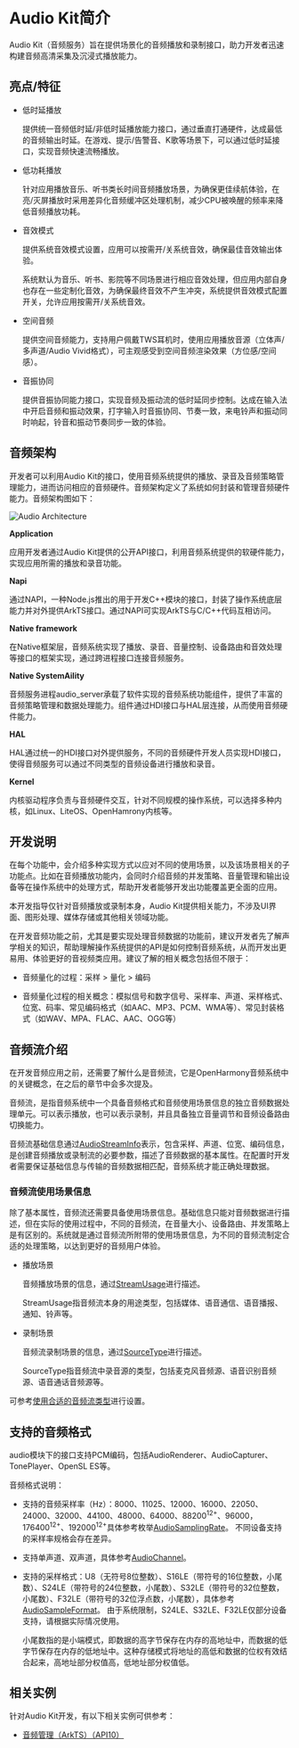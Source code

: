 # Audio Kit简介

Audio Kit（音频服务）旨在提供场景化的音频播放和录制接口，助力开发者迅速构建音频高清采集及沉浸式播放能力。

## 亮点/特征

- 低时延播放
  
   提供统一音频低时延/非低时延播放能力接口，通过垂直打通硬件，达成最低的音频输出时延。在游戏、提示/告警音、K歌等场景下，可以通过低时延接口，实现音频快速流畅播放。
<!--Del-->
- 低功耗播放

   针对应用播放音乐、听书类长时间音频播放场景，为确保更佳续航体验，在亮/灭屏播放时采用差异化音频缓冲区处理机制，减少CPU被唤醒的频率来降低音频播放功耗。
<!--DelEnd-->
- 音效模式

   提供系统音效模式设置，应用可以按需开/关系统音效，确保最佳音效输出体验。

   系统默认为音乐、听书、影院等不同场景进行相应音效处理，但应用内部自身也存在一些定制化音效，为确保最终音效不产生冲突，系统提供音效模式配置开关，允许应用按需开/关系统音效。
<!--Del-->
- 空间音频

   提供空间音频能力，支持用户佩戴TWS耳机时，使用应用播放音源（立体声/多声道/Audio Vivid格式），可主观感受到空间音频渲染效果（方位感/空间感）。
<!--DelEnd-->
- 音振协同

   提供音振协同能力接口，实现音频及振动流的低时延同步控制。达成在输入法中开启音频和振动效果，打字输入时音振协同、节奏一致，来电铃声和振动同时响起，铃音和振动节奏同步一致的体验。

## 音频架构

开发者可以利用Audio Kit的接口，使用音频系统提供的播放、录音及音频策略管理能力，进而访问相应的音频硬件。音频架构定义了系统如何封装和管理音频硬件能力。音频架构图如下：

![Audio Architecture](figures/audio-architecture.png)

**Application**

应用开发者通过Audio Kit提供的公开API接口，利用音频系统提供的软硬件能力，实现应用所需的播放和录音功能。

**Napi**

通过NAPI，一种Node.js推出的用于开发C++模块的接口，封装了操作系统底层能力并对外提供ArkTS接口。通过NAPI可实现ArkTS与C/C++代码互相访问。

**Native framework**

在Native框架层，音频系统实现了播放、录音、音量控制、设备路由和音效处理等接口的框架实现，通过跨进程接口连接音频服务。

**Native SystemAility**

音频服务进程audio_server承载了软件实现的音频系统功能组件，提供了丰富的音频策略管理和数据处理能力。组件通过HDI接口与HAL层连接，从而使用音频硬件能力。

**HAL**

HAL通过统一的HDI接口对外提供服务，不同的音频硬件开发人员实现HDI接口，使得音频服务可以通过不同类型的音频设备进行播放和录音。

**Kernel**

内核驱动程序负责与音频硬件交互，针对不同规模的操作系统，可以选择多种内核，如Linux、LiteOS、OpenHamrony内核等。

## 开发说明

在每个功能中，会介绍多种实现方式以应对不同的使用场景，以及该场景相关的子功能点。比如在音频播放功能内，会同时介绍音频的并发策略、音量管理和输出设备等在操作系统中的处理方式，帮助开发者能够开发出功能覆盖更全面的应用。

本开发指导仅针对音频播放或录制本身，Audio Kit提供相关能力，不涉及UI界面、图形处理、媒体存储或其他相关领域功能。

在开发音频功能之前，尤其是要实现处理音频数据的功能前，建议开发者先了解声学相关的知识，帮助理解操作系统提供的API是如何控制音频系统，从而开发出更易用、体验更好的音视频类应用。建议了解的相关概念包括但不限于：

- 音频量化的过程：采样 &gt; 量化 &gt; 编码

- 音频量化过程的相关概念：模拟信号和数字信号、采样率、声道、采样格式、位宽、码率、常见编码格式（如AAC、MP3、PCM、WMA等）、常见封装格式（如WAV、MPA、FLAC、AAC、OGG等）

## 音频流介绍

在开发音频应用之前，还需要了解什么是音频流，它是OpenHarmony音频系统中的关键概念，在之后的章节中会多次提及。

音频流，是指音频系统中一个具备音频格式和音频使用场景信息的独立音频数据处理单元。可以表示播放，也可以表示录制，并且具备独立音量调节和音频设备路由切换能力。

音频流基础信息通过[AudioStreamInfo](../../reference/apis-audio-kit/arkts-apis-audio-i.md#audiostreaminfo8)表示，包含采样、声道、位宽、编码信息，是创建音频播放或录制流的必要参数，描述了音频数据的基本属性。在配置时开发者需要保证基础信息与传输的音频数据相匹配，音频系统才能正确处理数据。

### 音频流使用场景信息

除了基本属性，音频流还需要具备使用场景信息。基础信息只能对音频数据进行描述，但在实际的使用过程中，不同的音频流，在音量大小、设备路由、并发策略上是有区别的。系统就是通过音频流所附带的使用场景信息，为不同的音频流制定合适的处理策略，以达到更好的音频用户体验。

- 播放场景

  音频播放场景的信息，通过[StreamUsage](../../reference/apis-audio-kit/arkts-apis-audio-e.md#streamusage)进行描述。

  StreamUsage指音频流本身的用途类型，包括媒体、语音通信、语音播报、通知、铃声等。

- 录制场景

  音频流录制场景的信息，通过[SourceType](../../reference/apis-audio-kit/arkts-apis-audio-e.md#sourcetype8)进行描述。

  SourceType指音频流中录音源的类型，包括麦克风音频源、语音识别音频源、语音通话音频源等。

可参考[使用合适的音频流类型](using-right-streamusage-and-sourcetype.md)进行设置。

## 支持的音频格式

audio模块下的接口支持PCM编码，包括AudioRenderer、AudioCapturer、TonePlayer、OpenSL ES等。

音频格式说明：

- 支持的音频采样率（Hz）：8000、11025、12000、16000、22050、24000、32000、44100、48000、64000、88200<sup>12+</sup>、96000，176400<sup>12+</sup>、192000<sup>12+</sup>具体参考枚举[AudioSamplingRate](../../reference/apis-audio-kit/arkts-apis-audio-e.md#audiosamplingrate8)。
  不同设备支持的采样率规格会存在差异。

- 支持单声道、双声道，具体参考[AudioChannel](../../reference/apis-audio-kit/arkts-apis-audio-e.md#audiochannel8)。

- 支持的采样格式：U8（无符号8位整数）、S16LE（带符号的16位整数，小尾数）、S24LE（带符号的24位整数，小尾数）、S32LE（带符号的32位整数，小尾数）、F32LE（带符号的32位浮点数，小尾数），具体参考[AudioSampleFormat](../../reference/apis-audio-kit/arkts-apis-audio-e.md#audiosampleformat8)。
  由于系统限制，S24LE、S32LE、F32LE仅部分设备支持，请根据实际情况使用。

  小尾数指的是小端模式，即数据的高字节保存在内存的高地址中，而数据的低字节保存在内存的低地址中。这种存储模式将地址的高低和数据的位权有效结合起来，高地址部分权值高，低地址部分权值低。

## 相关实例

针对Audio Kit开发，有以下相关实例可供参考：

- [音频管理（ArkTS）（API10）](https://gitcode.com/openharmony/applications_app_samples/tree/master/code/BasicFeature/Media/Audio)
